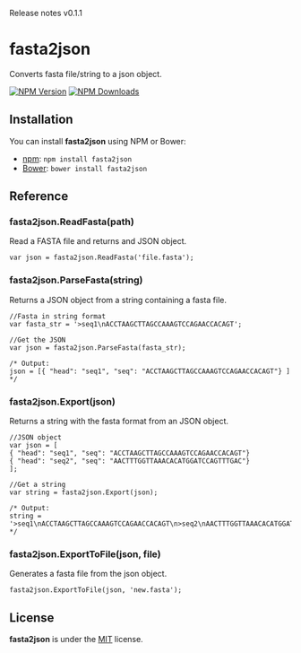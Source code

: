 Release notes v0.1.1

# fasta2json

Converts fasta file/string to a json object.

[![NPM Version][npm-image]][npm-url]
[![NPM Downloads][downloads-image]][downloads-url]


## Installation

You can install **fasta2json** using NPM or Bower:

- [npm](http://npmjs.org/): `npm install fasta2json`
- [Bower](http://bower.io): `bower install fasta2json`


## Reference

### fasta2json.ReadFasta(path)

Read a FASTA file and returns and JSON object.

```
var json = fasta2json.ReadFasta('file.fasta');
```


### fasta2json.ParseFasta(string)

Returns a JSON object from a string containing a fasta file.

```
//Fasta in string format
var fasta_str = '>seq1\nACCTAAGCTTAGCCAAAGTCCAGAACCACAGT';

//Get the JSON
var json = fasta2json.ParseFasta(fasta_str);

/* Output:
json = [{ "head": "seq1", "seq": "ACCTAAGCTTAGCCAAAGTCCAGAACCACAGT"} ] 
*/

```

### fasta2json.Export(json)

Returns a string with the fasta format from an JSON object.

```
//JSON object
var json = [
{ "head": "seq1", "seq": "ACCTAAGCTTAGCCAAAGTCCAGAACCACAGT"}
{ "head": "seq2", "seq": "AACTTTGGTTAAACACATGGATCCAGTTTGAC"}
];

//Get a string
var string = fasta2json.Export(json);

/* Output:
string = '>seq1\nACCTAAGCTTAGCCAAAGTCCAGAACCACAGT\n>seq2\nAACTTTGGTTAAACACATGGATCCAGTTTGAC\n'
*/
```

### fasta2json.ExportToFile(json, file)

Generates a fasta file from the json object.

```
fasta2json.ExportToFile(json, 'new.fasta');
```


## License

**fasta2json** is under the [MIT](LICENSE) license.




[npm-image]: https://img.shields.io/npm/v/fasta2json.svg
[npm-url]: https://npmjs.org/package/fasta2json
[downloads-image]: https://img.shields.io/npm/dm/fasta2json.svg
[downloads-url]: https://npmjs.org/package/fasta2json